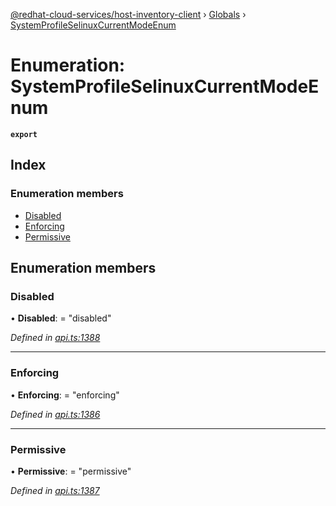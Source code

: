 [@redhat-cloud-services/host-inventory-client](../README.md) › [Globals](../globals.md) › [SystemProfileSelinuxCurrentModeEnum](systemprofileselinuxcurrentmodeenum.md)

# Enumeration: SystemProfileSelinuxCurrentModeEnum

**`export`** 

## Index

### Enumeration members

* [Disabled](systemprofileselinuxcurrentmodeenum.md#disabled)
* [Enforcing](systemprofileselinuxcurrentmodeenum.md#enforcing)
* [Permissive](systemprofileselinuxcurrentmodeenum.md#permissive)

## Enumeration members

###  Disabled

• **Disabled**: = "disabled"

*Defined in [api.ts:1388](https://github.com/RedHatInsights/javascript-clients/blob/master/packages/host-inventory/api.ts#L1388)*

___

###  Enforcing

• **Enforcing**: = "enforcing"

*Defined in [api.ts:1386](https://github.com/RedHatInsights/javascript-clients/blob/master/packages/host-inventory/api.ts#L1386)*

___

###  Permissive

• **Permissive**: = "permissive"

*Defined in [api.ts:1387](https://github.com/RedHatInsights/javascript-clients/blob/master/packages/host-inventory/api.ts#L1387)*

